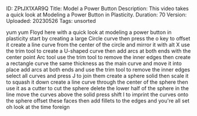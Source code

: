 ID: ZPtJX1XAR9Q
Title: Model a Power Button
Description: This video takes a quick look at Modeling a Power Button in Plasticity.
Duration: 70
Version: 
Uploaded: 20230526
Tags: unsorted

yum yum
Floyd here with a quick look at modeling
a power button in plasticity start by
creating a large Circle curve then press
the o key to offset it create a line
curve from the center of the circle and
mirror it with alt X use the trim tool
to create a U-shaped curve then add arcs
at both ends with the center point Arc
tool use the trim tool to remove the
inner edges then create a rectangle
curve the same thickness as the main
curve and move it into place
add arcs at both ends and use the trim
tool to remove the inner edges
select all curves and press J to join
them
create a sphere solid then scale it to
squash it down
create a line curve through the center
of the sphere then use it as a cutter to
cut the sphere
delete the lower half of the sphere in
the line
move the curves above the solid
press shift I to imprint the curves onto
the sphere offset these faces then add
fillets to the edges and you're all set
oh look at the time
foreign
